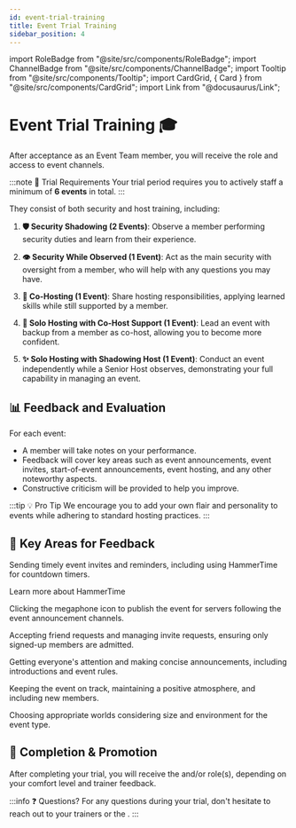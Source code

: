 ```yaml
---
id: event-trial-training
title: Event Trial Training
sidebar_position: 4
---
```


import RoleBadge from "@site/src/components/RoleBadge";
import ChannelBadge from "@site/src/components/ChannelBadge";
import Tooltip from "@site/src/components/Tooltip";
import CardGrid, { Card } from "@site/src/components/CardGrid";
import Link from "@docusaurus/Link";

# Event Trial Training 🎓

After acceptance as an Event Team member, you will receive the <RoleBadge role="Event Trial" color="#f75edb" /> role and access to event channels.

:::note 📝 Trial Requirements
Your trial period requires you to actively staff a minimum of **6 events** in total.
:::

They consist of both security and host training, including:

1. **🛡️ Security Shadowing (2 Events)**: Observe a <RoleBadge role="Senior Event Team" color="#3fa7ff" /> member performing security duties and learn from their experience.

2. **👁️ Security While Observed (1 Event)**: Act as the main security with oversight from a <RoleBadge role="Senior Event Team" color="#3fa7ff" /> member, who will help with any questions you may have.

3. **🤝 Co-Hosting (1 Event)**: Share hosting responsibilities, applying learned skills while still supported by a <RoleBadge role="Senior Event Team" color="#3fa7ff" /> member.

4. **🎯 Solo Hosting with Co-Host Support (1 Event)**: Lead an event with backup from a <RoleBadge role="Senior Event Team" color="#3fa7ff" /> member as co-host, allowing you to become more confident.

5. **✨ Solo Hosting with Shadowing Host (1 Event)**: Conduct an event independently while a Senior Host observes, demonstrating your full capability in managing an event.

## 📊 Feedback and Evaluation

For each event:

- A <RoleBadge role="Senior Event Team" color="#3fa7ff" /> member will take notes on your performance.
- Feedback will cover key areas such as event announcements, event invites, start-of-event announcements, event hosting, and any other noteworthy aspects.
- Constructive criticism will be provided to help you improve.

:::tip 💡 Pro Tip
We encourage you to add your own flair and personality to events while adhering to standard hosting practices.
:::

## 🎯 Key Areas for Feedback

<CardGrid columns={2}>
  <Card title="Event Pings" icon="📢">
    <p>Sending timely event invites and reminders, including using <Link to="https://hammertime.cyou/">HammerTime</Link> for countdown timers.</p>
    <Tooltip tip="HammerTime is a tool for creating Discord-compatible countdown timers and time displays" bubbleColor="#d255ec" labelColor="#e68027">Learn more about HammerTime</Tooltip>
  </Card>
  
  <Card title="Publish Announcement" icon="📣">
    <p>Clicking the megaphone icon to publish the event for servers following the event announcement channels.</p>
  </Card>
  
  <Card title="Event Invites" icon="✅">
    <p>Accepting friend requests and managing invite requests, ensuring only <Tooltip tip="Members who have signed up in the event's signup thread" bubbleColor="#d255ec" labelColor="#e68027">signed-up members</Tooltip> are admitted.</p>
  </Card>
  
  <Card title="Start-of-Event Announcements" icon="🎤">
    <p>Getting everyone's attention and making concise announcements, including introductions and event rules.</p>
  </Card>
  
  <Card title="Event Hosting" icon="🎉">
    <p>Keeping the event on track, maintaining a positive atmosphere, and including new members.</p>
  </Card>
  
  <Card title="World Selection" icon="🌍">
    <p>Choosing appropriate worlds considering size and environment for the event type.</p>
  </Card>
</CardGrid>

<div style={{ marginTop: "1.5rem" }} />

## 🎊 Completion & Promotion

After completing your trial, you will receive the <RoleBadge role="Event Host" color="#f75edb" /> and/or <RoleBadge role="Event Security" color="#3fa7ff" /> role(s), depending on your comfort level and trainer feedback.

<div style={{ marginTop: "1.5rem" }} />

:::info ❓ Questions?
For any questions during your trial, don't hesitate to reach out to your trainers or the <RoleBadge role="Event Committee" color="#db1cb8" />.
:::
